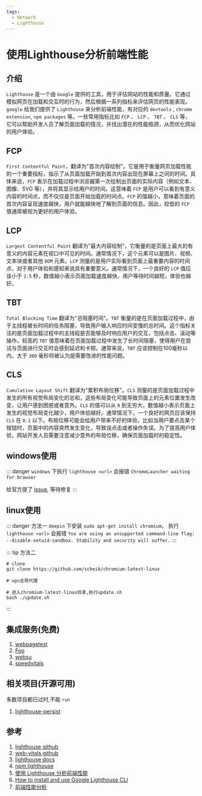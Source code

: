 ```yaml
---
tags:
  - Network
  - Lighthouse
---
```

# 使用Lighthouse分析前端性能

## 介绍
`Lighthouse` 是一个由 `Google` 提供的工具，用于评估网站的性能和质量。它通过模拟网页在加载和交互时的行为，然后根据一系列指标来评估网页的性能表现。`google` 给我们提供了 `Lighthouse` 来分析前端性能，有对应的 `devtools` , `chrome extension`, `npm packages` 等。一些常用指标比如 `FCP` 、 `LCP` 、 `TBT` 、 `CLS` 等， 它可以帮助开发人员了解页面加载的情况，并找出潜在的性能瓶颈，从而优化网站的用户体验。

## FCP
`First Contentful Paint`，翻译为"首次内容绘制"。它是用于衡量网页加载性能的一个重要指标，指示了从页面加载开始到首次内容出现在屏幕上之间的时间。具体来说，`FCP` 表示在加载过程中浏览器第一次绘制出页面的实际内容（例如文本、图像、SVG 等），并将其显示给用户的时间。这意味着 `FCP` 是用户可以看到有意义内容的时间点，而不仅仅是页面开始加载的时间点。`FCP` 的值越小，意味着页面的首次内容呈现速度越快，用户就能越快地了解到页面的信息。因此，较低的 `FCP` 值通常被视为更好的用户体验。

## LCP
`Largest Contentful Paint` 翻译为"最大内容绘制"，它衡量的是页面上最大的有意义的内容元素在视口中可见的时间。通常情况下，这个元素可以是图片、视频、文本块或者其他 `DOM` 元素。`LCP` 测量的是用户实际看到页面上最重要内容的时间点，对于用户体验和感知来说具有重要意义。通常情况下，一个良好的 `LCP` 值应该小于 `2.5` 秒，数值越小表示页面加载速度越快，用户等待时间越短，体验也越好。

## TBT
`Total Blocking Time` 翻译为"总阻塞时间"。`TBT` 衡量的是在页面加载过程中，由于主线程被长时间的任务阻塞，导致用户输入响应时间变慢的总时间。这个指标关注的是页面加载过程中的主线程是否能够及时响应用户的交互，包括点击、滚动等操作。较高的 `TBT` 值意味着在页面加载过程中发生了长时间阻塞，使得用户在尝试与页面进行交互时会感到延迟和卡顿。通常来说，`TBT` 应该控制在100毫秒以内，大于 `300` 毫秒将被认为是需要改进的性能问题。

## CLS
`Cumulative Layout Shift` 翻译为"累积布局位移"。`CLS` 测量的是页面加载过程中发生的所有视觉布局变化的总和，这些布局变化可能导致页面上的元素位置发生改变，让用户感到困惑或者意外。`CLS` 的值可以从 `0` 到无穷大，数值越小表示页面上发生的视觉布局变化越少，用户体验越好。通常情况下，一个良好的网页应该保持 `CLS` 在 `0.1` 以下。布局位移可能会给用户带来不好的体验，比如当用户要点击某个按钮时，页面中的内容突然发生变化，导致误点击或者操作失误。为了提高用户体验，网站开发人员需要注意减少意外的布局位移，确保页面加载时的稳定性。

## windows使用
::: danger
`windows` 下执行 `lighthouse <url>` 会报错 `ChromeLauncher waiting for browser`

给官方提了 [issue](https://github.com/GoogleChrome/lighthouse/issues/15980), 等待修复
:::

## linux使用
::: danger 方法一
`deepin` 下安装 `sudo apt-get install chromium`， 执行 `lighthouse <url>` 会报错 `You are using an unsupported command-line flag: --disable-setuid-sandbox. Stability and security will suffer.`
:::

::: tip 方法二
```shell
# clone
git clone https://github.com/scheib/chromium-latest-linux

# vpn全局代理

# 进入chromium-latest-linux目录,执行update.sh
bash ./update.sh
```
:::


## 集成服务(免费)
1. [webpagetest](https://www.webpagetest.org/signup)
1. [Foo](https://www.foo.software/)
1. [websu](https://websu.io/)
1. [speedvitals](https://speedvitals.com/)

## 相关项目(开源可用)
多数项目都已过时,不能 `run`
1. [lighthouse-persist](https://github.com/foo-software/lighthouse-persist)

## 参考
1. [lighthouse github](https://github.com/GoogleChrome/lighthouse)
1. [web-vitals github](https://github.com/GoogleChrome/web-vitals)
1. [lighthouse docs](https://developer.chrome.com/docs/lighthouse/overview?hl=zh-cn)
1. [npm lighthouse](https://github.com/GoogleChrome/lighthouse)
1. [使用 Lighthouse 分析前端性能](https://zhuanlan.zhihu.com/p/376925215)
1. [How to install and use Google Lighthouse CLI](https://www.oxyplug.com/optimization/how-to-install-and-use-google-lighthouse-cli/)
1. [前端性能分析](https://keenwon.com/web-vitals/)